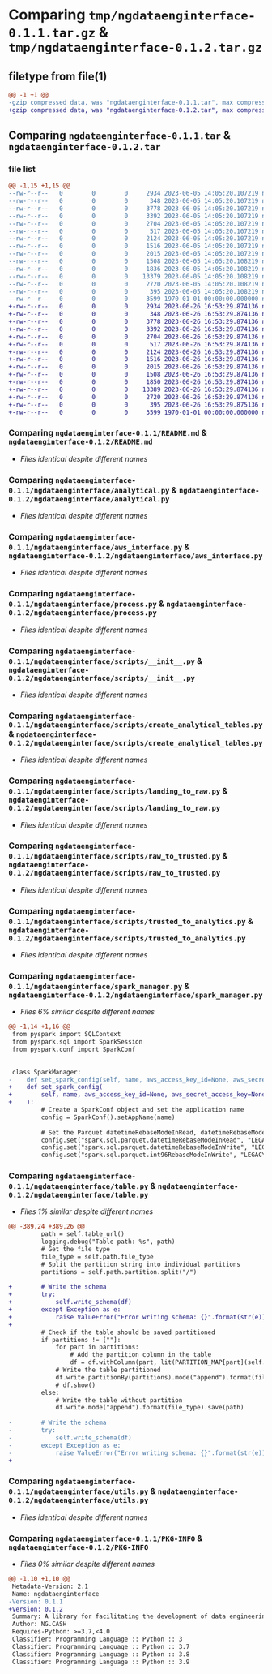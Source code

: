 # Comparing `tmp/ngdataenginterface-0.1.1.tar.gz` & `tmp/ngdataenginterface-0.1.2.tar.gz`

## filetype from file(1)

```diff
@@ -1 +1 @@
-gzip compressed data, was "ngdataenginterface-0.1.1.tar", max compression
+gzip compressed data, was "ngdataenginterface-0.1.2.tar", max compression
```

## Comparing `ngdataenginterface-0.1.1.tar` & `ngdataenginterface-0.1.2.tar`

### file list

```diff
@@ -1,15 +1,15 @@
--rw-r--r--   0        0        0     2934 2023-06-05 14:05:20.107219 ngdataenginterface-0.1.1/README.md
--rw-r--r--   0        0        0      348 2023-06-05 14:05:20.107219 ngdataenginterface-0.1.1/ngdataenginterface/__init__.py
--rw-r--r--   0        0        0     3778 2023-06-05 14:05:20.107219 ngdataenginterface-0.1.1/ngdataenginterface/analytical.py
--rw-r--r--   0        0        0     3392 2023-06-05 14:05:20.107219 ngdataenginterface-0.1.1/ngdataenginterface/aws_interface.py
--rw-r--r--   0        0        0     2704 2023-06-05 14:05:20.107219 ngdataenginterface-0.1.1/ngdataenginterface/process.py
--rw-r--r--   0        0        0      517 2023-06-05 14:05:20.107219 ngdataenginterface-0.1.1/ngdataenginterface/scripts/__init__.py
--rw-r--r--   0        0        0     2124 2023-06-05 14:05:20.107219 ngdataenginterface-0.1.1/ngdataenginterface/scripts/create_analytical_tables.py
--rw-r--r--   0        0        0     1516 2023-06-05 14:05:20.107219 ngdataenginterface-0.1.1/ngdataenginterface/scripts/landing_to_raw.py
--rw-r--r--   0        0        0     2015 2023-06-05 14:05:20.107219 ngdataenginterface-0.1.1/ngdataenginterface/scripts/raw_to_trusted.py
--rw-r--r--   0        0        0     1508 2023-06-05 14:05:20.108219 ngdataenginterface-0.1.1/ngdataenginterface/scripts/trusted_to_analytics.py
--rw-r--r--   0        0        0     1836 2023-06-05 14:05:20.108219 ngdataenginterface-0.1.1/ngdataenginterface/spark_manager.py
--rw-r--r--   0        0        0    13379 2023-06-05 14:05:20.108219 ngdataenginterface-0.1.1/ngdataenginterface/table.py
--rw-r--r--   0        0        0     2720 2023-06-05 14:05:20.108219 ngdataenginterface-0.1.1/ngdataenginterface/utils.py
--rw-r--r--   0        0        0      395 2023-06-05 14:05:20.108219 ngdataenginterface-0.1.1/pyproject.toml
--rw-r--r--   0        0        0     3599 1970-01-01 00:00:00.000000 ngdataenginterface-0.1.1/PKG-INFO
+-rw-r--r--   0        0        0     2934 2023-06-26 16:53:29.874136 ngdataenginterface-0.1.2/README.md
+-rw-r--r--   0        0        0      348 2023-06-26 16:53:29.874136 ngdataenginterface-0.1.2/ngdataenginterface/__init__.py
+-rw-r--r--   0        0        0     3778 2023-06-26 16:53:29.874136 ngdataenginterface-0.1.2/ngdataenginterface/analytical.py
+-rw-r--r--   0        0        0     3392 2023-06-26 16:53:29.874136 ngdataenginterface-0.1.2/ngdataenginterface/aws_interface.py
+-rw-r--r--   0        0        0     2704 2023-06-26 16:53:29.874136 ngdataenginterface-0.1.2/ngdataenginterface/process.py
+-rw-r--r--   0        0        0      517 2023-06-26 16:53:29.874136 ngdataenginterface-0.1.2/ngdataenginterface/scripts/__init__.py
+-rw-r--r--   0        0        0     2124 2023-06-26 16:53:29.874136 ngdataenginterface-0.1.2/ngdataenginterface/scripts/create_analytical_tables.py
+-rw-r--r--   0        0        0     1516 2023-06-26 16:53:29.874136 ngdataenginterface-0.1.2/ngdataenginterface/scripts/landing_to_raw.py
+-rw-r--r--   0        0        0     2015 2023-06-26 16:53:29.874136 ngdataenginterface-0.1.2/ngdataenginterface/scripts/raw_to_trusted.py
+-rw-r--r--   0        0        0     1508 2023-06-26 16:53:29.874136 ngdataenginterface-0.1.2/ngdataenginterface/scripts/trusted_to_analytics.py
+-rw-r--r--   0        0        0     1850 2023-06-26 16:53:29.874136 ngdataenginterface-0.1.2/ngdataenginterface/spark_manager.py
+-rw-r--r--   0        0        0    13389 2023-06-26 16:53:29.874136 ngdataenginterface-0.1.2/ngdataenginterface/table.py
+-rw-r--r--   0        0        0     2720 2023-06-26 16:53:29.874136 ngdataenginterface-0.1.2/ngdataenginterface/utils.py
+-rw-r--r--   0        0        0      395 2023-06-26 16:53:29.875136 ngdataenginterface-0.1.2/pyproject.toml
+-rw-r--r--   0        0        0     3599 1970-01-01 00:00:00.000000 ngdataenginterface-0.1.2/PKG-INFO
```

### Comparing `ngdataenginterface-0.1.1/README.md` & `ngdataenginterface-0.1.2/README.md`

 * *Files identical despite different names*

### Comparing `ngdataenginterface-0.1.1/ngdataenginterface/analytical.py` & `ngdataenginterface-0.1.2/ngdataenginterface/analytical.py`

 * *Files identical despite different names*

### Comparing `ngdataenginterface-0.1.1/ngdataenginterface/aws_interface.py` & `ngdataenginterface-0.1.2/ngdataenginterface/aws_interface.py`

 * *Files identical despite different names*

### Comparing `ngdataenginterface-0.1.1/ngdataenginterface/process.py` & `ngdataenginterface-0.1.2/ngdataenginterface/process.py`

 * *Files identical despite different names*

### Comparing `ngdataenginterface-0.1.1/ngdataenginterface/scripts/__init__.py` & `ngdataenginterface-0.1.2/ngdataenginterface/scripts/__init__.py`

 * *Files identical despite different names*

### Comparing `ngdataenginterface-0.1.1/ngdataenginterface/scripts/create_analytical_tables.py` & `ngdataenginterface-0.1.2/ngdataenginterface/scripts/create_analytical_tables.py`

 * *Files identical despite different names*

### Comparing `ngdataenginterface-0.1.1/ngdataenginterface/scripts/landing_to_raw.py` & `ngdataenginterface-0.1.2/ngdataenginterface/scripts/landing_to_raw.py`

 * *Files identical despite different names*

### Comparing `ngdataenginterface-0.1.1/ngdataenginterface/scripts/raw_to_trusted.py` & `ngdataenginterface-0.1.2/ngdataenginterface/scripts/raw_to_trusted.py`

 * *Files identical despite different names*

### Comparing `ngdataenginterface-0.1.1/ngdataenginterface/scripts/trusted_to_analytics.py` & `ngdataenginterface-0.1.2/ngdataenginterface/scripts/trusted_to_analytics.py`

 * *Files identical despite different names*

### Comparing `ngdataenginterface-0.1.1/ngdataenginterface/spark_manager.py` & `ngdataenginterface-0.1.2/ngdataenginterface/spark_manager.py`

 * *Files 6% similar despite different names*

```diff
@@ -1,14 +1,16 @@
 from pyspark import SQLContext
 from pyspark.sql import SparkSession
 from pyspark.conf import SparkConf
 
 
 class SparkManager:
-    def set_spark_config(self, name, aws_access_key_id=None, aws_secret_access_key=None):
+    def set_spark_config(
+        self, name, aws_access_key_id=None, aws_secret_access_key=None
+    ):
         # Create a SparkConf object and set the application name
         config = SparkConf().setAppName(name)
 
         # Set the Parquet datetimeRebaseModeInRead, datetimeRebaseModeInWrite, and int96RebaseModeInWrite to "LEGACY"
         config.set("spark.sql.parquet.datetimeRebaseModeInRead", "LEGACY")
         config.set("spark.sql.parquet.datetimeRebaseModeInWrite", "LEGACY")
         config.set("spark.sql.parquet.int96RebaseModeInWrite", "LEGACY")
```

### Comparing `ngdataenginterface-0.1.1/ngdataenginterface/table.py` & `ngdataenginterface-0.1.2/ngdataenginterface/table.py`

 * *Files 1% similar despite different names*

```diff
@@ -389,24 +389,26 @@
         path = self.table_url()
         logging.debug("Table path: %s", path)
         # Get the file type
         file_type = self.path.file_type
         # Split the partition string into individual partitions
         partitions = self.path.partition.split("/")
 
+        # Write the schema
+        try:
+            self.write_schema(df)
+        except Exception as e:
+            raise ValueError("Error writing schema: {}".format(str(e)))
+
         # Check if the table should be saved partitioned
         if partitions != [""]:
             for part in partitions:
                 # Add the partition column in the table
                 df = df.withColumn(part, lit(PARTITION_MAP[part](self.meta.date)))
             # Write the table partitioned
             df.write.partitionBy(partitions).mode("append").format(file_type).save(path)
             # df.show()
         else:
             # Write the table without partition
             df.write.mode("append").format(file_type).save(path)
 
-        # Write the schema
-        try:
-            self.write_schema(df)
-        except Exception as e:
-            raise ValueError("Error writing schema: {}".format(str(e)))
+
```

### Comparing `ngdataenginterface-0.1.1/ngdataenginterface/utils.py` & `ngdataenginterface-0.1.2/ngdataenginterface/utils.py`

 * *Files identical despite different names*

### Comparing `ngdataenginterface-0.1.1/PKG-INFO` & `ngdataenginterface-0.1.2/PKG-INFO`

 * *Files 0% similar despite different names*

```diff
@@ -1,10 +1,10 @@
 Metadata-Version: 2.1
 Name: ngdataenginterface
-Version: 0.1.1
+Version: 0.1.2
 Summary: A library for facilitating the development of data engineering pipelines
 Author: NG.CASH
 Requires-Python: >=3.7,<4.0
 Classifier: Programming Language :: Python :: 3
 Classifier: Programming Language :: Python :: 3.7
 Classifier: Programming Language :: Python :: 3.8
 Classifier: Programming Language :: Python :: 3.9
```

